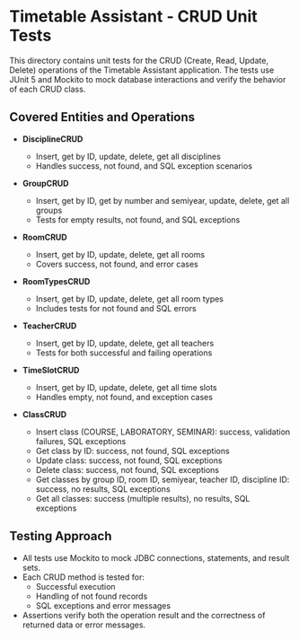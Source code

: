 # Timetable Assistant - CRUD Unit Tests

This directory contains unit tests for the CRUD (Create, Read, Update, Delete) operations of the Timetable Assistant application. The tests use JUnit 5 and Mockito to mock database interactions and verify the behavior of each CRUD class.

## Covered Entities and Operations

- **DisciplineCRUD**
    - Insert, get by ID, update, delete, get all disciplines
    - Handles success, not found, and SQL exception scenarios

- **GroupCRUD**
    - Insert, get by ID, get by number and semiyear, update, delete, get all groups
    - Tests for empty results, not found, and SQL exceptions

- **RoomCRUD**
    - Insert, get by ID, update, delete, get all rooms
    - Covers success, not found, and error cases

- **RoomTypesCRUD**
    - Insert, get by ID, update, delete, get all room types
    - Includes tests for not found and SQL errors

- **TeacherCRUD**
    - Insert, get by ID, update, delete, get all teachers
    - Tests for both successful and failing operations

- **TimeSlotCRUD**
    - Insert, get by ID, update, delete, get all time slots
    - Handles empty, not found, and exception cases

- **ClassCRUD**
    - Insert class (COURSE, LABORATORY, SEMINAR): success, validation failures, SQL exceptions
    - Get class by ID: success, not found, SQL exceptions
    - Update class: success, not found, SQL exceptions
    - Delete class: success, not found, SQL exceptions
    - Get classes by group ID, room ID, semiyear, teacher ID, discipline ID: success, no results, SQL exceptions
    - Get all classes: success (multiple results), no results, SQL exceptions

## Testing Approach

- All tests use Mockito to mock JDBC connections, statements, and result sets.
- Each CRUD method is tested for:
    - Successful execution
    - Handling of not found records
    - SQL exceptions and error messages
- Assertions verify both the operation result and the correctness of returned data or error messages.